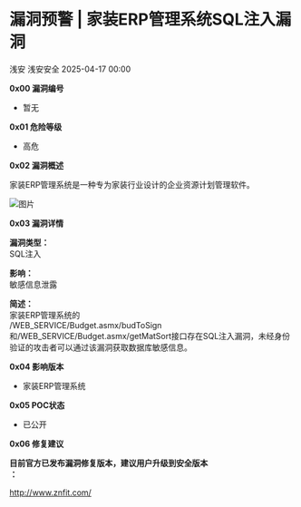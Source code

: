 #  漏洞预警 | 家装ERP管理系统SQL注入漏洞   
浅安  浅安安全   2025-04-17 00:00  
  
**0x00 漏洞编号**  
- 暂无  
  
**0x01 危险等级**  
- 高危  
  
**0x02 漏洞概述**  
  
家装ERP管理系统是一种专为家装行业设计的企业资源计划管理软件。  
  
![图片](https://mmbiz.qpic.cn/sz_mmbiz_png/7stTqD182SVzMC5PhTRfg5YJicJicoQSeX8J47yfBsJJ5gFHoaWibjxcEGaqOjoDarEqL022cPhnpiahDV7vDsx5kQ/640?wx_fmt=png&from=appmsg&wxfrom=5&wx_lazy=1&wx_co=1&tp=webp "")  
  
**0x03 漏洞详情**  
  
**漏洞类型：**  
SQL注入  
  
**影响：**  
敏感信息泄露  
  
**简述：**  
家装ERP管理系统的  
/WEB_SERVICE/Budget.asmx/budToSign和/WEB_SERVICE/Budget.asmx/getMatSort接口存在SQL注入漏洞，未经身份验证的攻击者可以通过该漏洞获取数据库敏感信息。  
  
**0x04 影响版本**  
- 家装ERP管理系统  
  
**0x05 POC状态**  
- 已公开  
  
**0x06 修复建议**  
  
**目前官方已发布漏洞修复版本，建议用户升级到安全版本**  
**：**  
  
http://www.znfit.com/  
  
  
  
